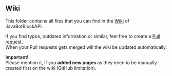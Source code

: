 [Wiki]: https://github.com/botblock/JavaBotBlockAPI/wiki
[Pull request]: https://github.com/botblock/JavaBotBlockAPI/pulls

## Wiki
This folder contains all files that you can find in the [Wiki] of JavaBotBlockAPI.

If you find typos, outdated information or similar, feel free to create a [Pull request].  
When your Pull requests gets merged will the wiki be updated automatically.

**Important!**  
Please mention it, if you __added new pages__ as they need to be manually created first on the wiki (GitHub limitation).

